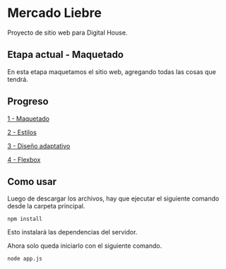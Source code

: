 # Mercado Liebre

Proyecto de sitio web para Digital House.

## Etapa actual - Maquetado

En esta etapa maquetamos el sitio web, agregando todas las cosas que tendrá.

## Progreso

[1 - Maquetado](https://github.com/Hexanima/MercadoLiebre-1-Maquetado)

[2 - Estilos](https://github.com/Hexanima/MercadoLiebre-2-Estilos)

[3 - Diseño adaptativo](https://github.com/Hexanima/MercadoLiebre-3-Adaptativo)

[4 - Flexbox](https://github.com/Hexanima/MercadoLiebre-4-Flexbox)

## Como usar

Luego de descargar los archivos, hay que ejecutar el siguiente comando desde la carpeta principal.

```console
npm install
```
Esto instalará las dependencias del servidor. 

Ahora solo queda iniciarlo con el siguiente comando.

```console
node app.js
```
